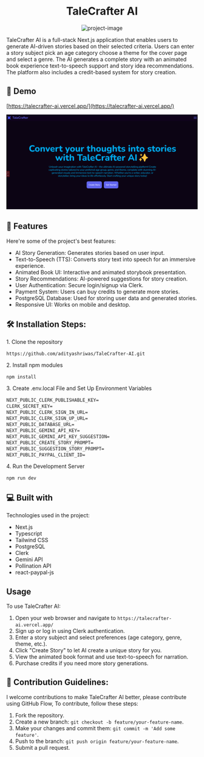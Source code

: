 <h1 align="center" id="title">TaleCrafter AI</h1>

<p align="center"><img src="https://socialify.git.ci/adityashriwas/TaleCrafter-AI/image?font=Inter&amp;forks=1&amp;issues=1&amp;language=1&amp;name=1&amp;owner=1&amp;pulls=1&amp;stargazers=1&amp;theme=Dark" alt="project-image"></p>

<p id="description">TaleCrafter AI is a full-stack Next.js application that enables users to generate AI-driven stories based on their selected criteria. Users can enter a story subject pick an age category choose a theme for the cover page and select a genre. The AI generates a complete story with an animated book experience text-to-speech support and story idea recommendations. The platform also includes a credit-based system for story creation.</p>

<h2>🚀 Demo</h2>

[https://talecrafter-ai.vercel.app/](https://talecrafter-ai.vercel.app/)

  <p align="center"><img src="https://github.com/adityashriwas/TaleCrafter-AI/blob/main/Screenshot.png" alt="project-image"></p>
  
<h2>🧐 Features</h2>

Here're some of the project's best features:

*   AI Story Generation: Generates stories based on user input.
*   Text-to-Speech (TTS): Converts story text into speech for an immersive experience.
*   Animated Book UI: Interactive and animated storybook presentation.
*   Story Recommendations: AI-powered suggestions for story creation.
*   User Authentication: Secure login/signup via Clerk.
*   Payment System: Users can buy credits to generate more stories.
*   PostgreSQL Database: Used for storing user data and generated stories.
*   Responsive UI: Works on mobile and desktop.

<h2>🛠️ Installation Steps:</h2>

<p>1. Clone the repository</p>

```
https://github.com/adityashriwas/TaleCrafter-AI.git
```

<p>2. Install npm modules</p>

```
npm install
```

<p>3. Create .env.local File and Set Up Environment Variables</p>

```
NEXT_PUBLIC_CLERK_PUBLISHABLE_KEY=
CLERK_SECRET_KEY=
NEXT_PUBLIC_CLERK_SIGN_IN_URL=
NEXT_PUBLIC_CLERK_SIGN_UP_URL=
NEXT_PUBLIC_DATABASE_URL=
NEXT_PUBLIC_GEMINI_API_KEY=
NEXT_PUBLIC_GEMINI_API_KEY_SUGGESTION=
NEXT_PUBLIC_CREATE_STORY_PROMPT=
NEXT_PUBLIC_SUGGESTION_STORY_PROMPT=
NEXT_PUBLIC_PAYPAL_CLIENT_ID=
```

<p>4. Run the Development Server</p>

```
npm run dev
```

  
  
<h2>💻 Built with</h2>

Technologies used in the project:

*   Next.js
*   Typescript
*   Tailwind CSS
*   PostgreSQL
*   Clerk
*   Gemini API
*   Pollination API
*   react-paypal-js

## Usage

To use TaleCrafter AI:

1. Open your web browser and navigate to `https://talecrafter-ai.vercel.app/`
2. Sign up or log in using Clerk authentication.
3. Enter a story subject and select preferences (age category, genre, theme, etc.).
4. Click "Create Story" to let AI create a unique story for you.
5. View the animated book format and use text-to-speech for narration.
6. Purchase credits if you need more story generations.

<h2>🍰 Contribution Guidelines:</h2>

I welcome contributions to make TaleCrafter AI better, please contribute using GitHub Flow, To contribute, follow these steps:
1. Fork the repository.
2. Create a new branch: `git checkout -b feature/your-feature-name`.
3. Make your changes and commit them: `git commit -m 'Add some feature'`.
4. Push to the branch: `git push origin feature/your-feature-name`.
5. Submit a pull request.
